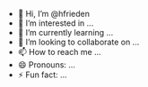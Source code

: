 - 👋 Hi, I’m @hfrieden
- 👀 I’m interested in ...
- 🌱 I’m currently learning ...
- 💞️ I’m looking to collaborate on ...
- 📫 How to reach me ...
- 😄 Pronouns: ...
- ⚡ Fun fact: ...

<!---
hfrieden/hfrieden is a ✨ special ✨ repository because its `README.md` (this file) appears on your GitHub profile.
You can click the Preview link to take a look at your changes.
--->
